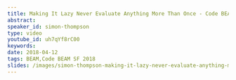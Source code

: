 ```yaml
---
title: Making It Lazy Never Evaluate Anything More Than Once - Code BEAM SF 2018
abstract: 
speaker_id: simon-thompson
type: video
youtube_id: uh7qYf8rC00
keywords: 
date: 2018-04-12
tags: BEAM,Code BEAM SF 2018
slides: /images/simon-thompson-making-it-lazy-never-evaluate-anything-more-than-once-compressed.pdf
---
```


